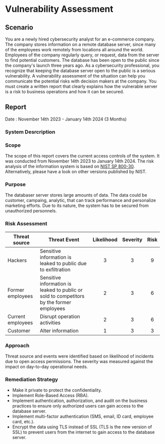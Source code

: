 # Vulnerability Assessment 

## Scenario

You are a newly hired cybersecurity analyst for an e-commerce company. The company stores information on a remote database server, since many of the employees work remotely from locations all around the world. 
Employees of the company regularly query, or request, data from the server to find potential customers. The database has been open to the public since the company's launch three years ago. 
As a cybersecurity professional, you recognize that keeping the database server open to the public is a serious vulnerability.
A vulnerability assessment of the situation can help you communicate the potential risks with decision makers at the company. You must create a written report that clearly explains how the vulnerable server is a risk to business operations and how it can be secured.

## Report 

Date : November 14th 2023 - January 14th 2024 (3 Months)

### System Desrcription


### Scope
The scope of this report covers the current access controls of the system. It was conducted from November 14th 2023 to January 14th 2024. The risk analysis of the information system is based on [NIST SP 800-30](https://csrc.nist.gov/pubs/sp/800/30/r1/final). Alternatively, please have a look on other versions published by NIST. 

### Purpose
The databaser server stores large amounts of data. The data could be customer, campaing, analytic, that can track performance and personalize marketing efforts. Due to its nature, the system has to be secured from unauthorized personnels.

### Risk Assessment
| Threat source | Threat Event | Likelihood | Severity | Risk |
| --- | --- | :---: | :---: | :---: | 
| Hackers | Sensitive information is leaked to public due to exfiltration | 3 | 3 | 9|
| Former employees | Sensitive information is leaked to public or sold to competitors by the former employees | 2 | 3 | 6 |
| Current employees | Disrupt operation activities | 2 | 3 | 6 |
| Customer | Alter information | 1 | 3 | 3| 

### Approach 
Threat source and events were identified based on likelihood of incidents due to open access permissions. The severity was measured against the impact on day-to-day operational needs. 

### Remediation Strategy
* Make it private to protect the confidentiality.
* Implement Role-Based Access (RBA).
* Implement authentication, authorization, and audit on the business practices to ensure only authorized users can gain access to the database server.
* Implement multi-factor authentication (SMS, email, ID card, employee card, etc.).
* Encrypt the data using TLS instead of SSL (TLS is the new version of SSL) to prevent users from the internet to gain access to the database server.  

